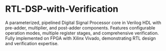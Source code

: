 # RTL-DSP-with-Verification
A parameterized, pipelined Digital Signal Processor core in Verilog HDL with pre-adder, multiplier, and post-adder components. Features configurable operation modes, multiple register stages, and comprehensive verification. Fully implemented on FPGA with Xilinx Vivado, demonstrating RTL design and verification expertise.
